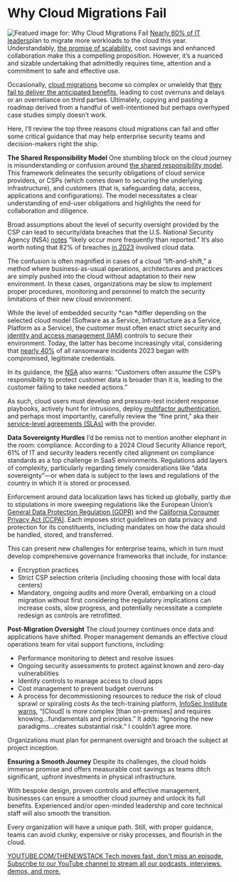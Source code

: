 # Why Cloud Migrations Fail
![Featued image for: Why Cloud Migrations Fail](https://cdn.thenewstack.io/media/2024/01/9347d1ba-ai-iot-cloud-to-edge-1024x576.jpg)
[Nearly 60% of IT leaders](https://thenewstack.io/cloud-migrations-pick-up-the-pace-in-2024/)plan to migrate more workloads to the cloud this year.
Understandably, [the promise of scalability](https://thenewstack.io/how-to-build-a-scalable-platform-architecture-for-real-time-data/), cost savings and enhanced collaboration make this a compelling proposition. However, it’s a nuanced and sizable undertaking that admittedly requires time, attention and a commitment to safe and effective use.

Occasionally, [cloud migrations](https://thenewstack.io/cloud-migrations-pick-up-the-pace-in-2024/) become so complex or unwieldy that [they fail to deliver the anticipated benefits](https://thenewstack.io/cloud-migration-regrets-should-you-repatriate/), leading to cost overruns and delays or an overreliance on third parties. Ultimately, copying and pasting a roadmap derived from a handful of well-intentioned but perhaps overhyped case studies simply doesn’t work.

Here, I’ll review the top three reasons cloud migrations can fail and offer some critical guidance that may help enterprise security teams and decision-makers right the ship.

**The Shared Responsibility Model**
One stumbling block on the cloud journey is misunderstanding or confusion around [the shared responsibility model](https://www.techtarget.com/searchcloudcomputing/definition/shared-responsibility-model). This framework delineates the security obligations of cloud service providers, or CSPs (which comes down to securing the underlying infrastructure), and customers (that is, safeguarding data, access, applications and configurations). The model necessitates a clear understanding of end-user obligations and highlights the need for collaboration and diligence.

Broad assumptions about the level of security oversight provided by the CSP can lead to security/data breaches that the U.S. National Security Agency (NSA) [notes](https://media.defense.gov/2024/Mar/07/2003407863/-1/-1/0/CSI-CloudTop10-Shared-Responsibility-Model.PDF) “likely occur more frequently than reported.” It’s also worth noting that 82% of breaches [in 2023](https://www.wsj.com/tech/cybersecurity/why-are-cybersecurity-data-breaches-still-rising-2f08866c) involved cloud data.

The confusion is often magnified in cases of a cloud “lift-and-shift,” a method where business-as-usual operations, architectures and practices are simply pushed into the cloud without adaptation to their new environment. In these cases, organizations may be slow to implement proper procedures, monitoring and personnel to match the security limitations of their new cloud environment.

While the level of embedded security *can *differ depending on the selected cloud model (Software as a Service, Infrastructure as a Service, Platform as a Service), the customer must often enact strict security and [identity and access management (IAM)](https://thenewstack.io/getting-started-with-identity-and-access-management/) controls to secure their environment. Today, the latter has become increasingly vital, considering that [nearly 40%](https://www.cybersecuritydive.com/news/exploits-credentials-fuel-ransomware-surge/717943/) of all ransomware incidents 2023 began with compromised, legitimate credentials.

In its guidance, the [NSA](https://media.defense.gov/2024/Mar/07/2003407863/-1/-1/0/CSI-CloudTop10-Shared-Responsibility-Model.PDF) also warns: “Customers often assume the CSP’s responsibility to protect customer data is broader than it is, leading to the customer failing to take needed actions.”

As such, cloud users must develop and pressure-test incident response playbooks, actively hunt for intrusions, deploy [multifactor authentication](https://thenewstack.io/73-of-organizations-dont-enforce-multifactor-authentication/), and perhaps most importantly, carefully review the “fine print,” aka their [service-level agreements (SLAs)](https://thenewstack.io/ignoring-slas-doesnt-pay/) with the provider.

**Data Sovereignty Hurdles**
I’d be remiss not to mention another elephant in the room: compliance. According to a 2024 Cloud Security Alliance report, 61% of IT and security leaders recently cited alignment on compliance standards as a top challenge in SaaS environments. Regulations add layers of complexity, particularly regarding timely considerations like “data sovereignty”—or when data is subject to the laws and regulations of the country in which it is stored or processed.

Enforcement around data localization laws has ticked up globally, partly due to stipulations in more sweeping regulations like the European Union’s [General Data Protection Regulation (GDPR)](https://gdpr.eu/what-is-gdpr/) and the [California Consumer Privacy Act (CCPA)](https://oag.ca.gov/privacy/ccpa). Each imposes strict guidelines on data privacy and protection for its constituents, including mandates on how the data should be handled, stored, and transferred.

This can present new challenges for enterprise teams, which in turn must develop comprehensive governance frameworks that include, for instance:

- Encryption practices
- Strict CSP selection criteria (including choosing those with local data centers)
- Mandatory, ongoing audits and more
Overall, embarking on a cloud migration without first considering the regulatory implications can increase costs, slow progress, and potentially necessitate a complete redesign as controls are retrofitted.

**Post-Migration Oversight**
The cloud journey continues once data and applications have shifted. Proper management demands an effective cloud operations team for vital support functions, including:

- Performance monitoring to detect and resolve issues
- Ongoing security assessments to protect against known and zero-day vulnerabilities
- Identity controls to manage access to cloud apps
- Cost management to prevent budget overruns
- A process for decommissioning resources to reduce the risk of cloud sprawl or spiraling costs
As the tech-training platform, [InfoSec Institute warns](https://www.infosecinstitute.com/resources/cloud/the-rise-of-cloud-computing-trends-and-predictions/), “[Cloud] is more complex [than on-premises] and requires knowing…fundamentals and principles.” It adds: “Ignoring the new paradigms…creates substantial risk.” I couldn’t agree more.

Organizations must plan for permanent oversight and broach the subject at project inception.

**Ensuring a Smooth Journey**
Despite its challenges, the cloud holds immense promise and offers measurable cost savings as teams ditch significant, upfront investments in physical infrastructure.

With bespoke design, proven controls and effective management, businesses can ensure a smoother cloud journey and unlock its full benefits. Experienced and/or open-minded leadership and core technical staff will also smooth the transition.

Every organization will have a unique path. Still, with proper guidance, teams can avoid clunky, expensive or risky processes, and flourish in the cloud.

[
YOUTUBE.COM/THENEWSTACK
Tech moves fast, don't miss an episode. Subscribe to our YouTube
channel to stream all our podcasts, interviews, demos, and more.
](https://youtube.com/thenewstack?sub_confirmation=1)